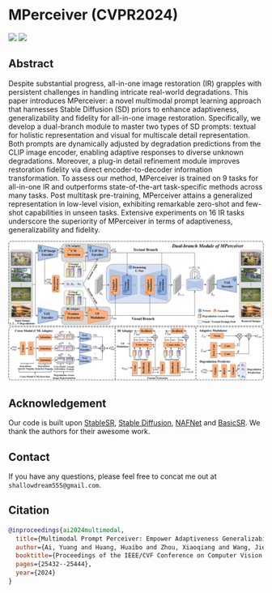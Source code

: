 # MPerceiver (CVPR2024)
<a href='https://shallowdream204.github.io/mperceiver-project/'><img src='https://img.shields.io/badge/Project-Page-Green'></a>  <a href='http://arxiv.org/pdf/2312.02918'><img src='https://img.shields.io/badge/Paper-Arxiv-red'></a>

## Abstract

Despite substantial progress, all-in-one image restoration (IR) grapples with persistent challenges in handling intricate real-world degradations. This paper introduces MPerceiver: a novel multimodal prompt learning approach that harnesses Stable Diffusion (SD) priors to enhance adaptiveness, generalizability and fidelity for all-in-one image restoration. Specifically, we develop a dual-branch module to master two types of SD prompts: textual for holistic representation and visual for multiscale detail representation. Both prompts are dynamically adjusted by degradation predictions from the CLIP image encoder, enabling adaptive responses to diverse unknown degradations. Moreover, a plug-in detail refinement module improves restoration fidelity via direct encoder-to-decoder information transformation. To assess our method, MPerceiver is trained on 9 tasks for all-in-one IR and outperforms state-of-the-art task-specific methods across many tasks. Post multitask pre-training, MPerceiver attains a generalized representation in low-level vision, exhibiting remarkable zero-shot and few-shot capabilities in unseen tasks. Extensive experiments on 16 IR tasks underscore the superiority of MPerceiver in terms of adaptiveness, generalizability and fidelity.

<img src="arch.png" width="800px"/>


## Acknowledgement
Our code is built upon [StableSR](https://github.com/IceClear/StableSR), [Stable Diffusion](https://github.com/Stability-AI/stablediffusion), [NAFNet](https://github.com/megvii-research/NAFNet) and [BasicSR](https://github.com/XPixelGroup/BasicSR). We thank the authors for their awesome work.

## Contact
If you have any questions, please feel free to concat me out at `shallowdream555@gmail.com`.

## Citation

```BibTeX
@inproceedings{ai2024multimodal,
  title={Multimodal Prompt Perceiver: Empower Adaptiveness Generalizability and Fidelity for All-in-One Image Restoration},
  author={Ai, Yuang and Huang, Huaibo and Zhou, Xiaoqiang and Wang, Jiexiang and He, Ran},
  booktitle={Proceedings of the IEEE/CVF Conference on Computer Vision and Pattern Recognition},
  pages={25432--25444},
  year={2024}
}
```
